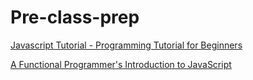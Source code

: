 # Pre-class-prep

[Javascript Tutorial - Programming Tutorial for Beginners](https://www.youtube.com/watch?v=vZBCTc9zHtI)

[A Functional Programmer's Introduction to JavaScript](https://medium.com/javascript-scene/a-functional-programmers-introduction-to-javascript-composing-software-d670d14ede30#.u5mslksxt)
